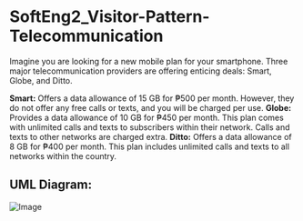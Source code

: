 # SoftEng2_Visitor-Pattern-Telecommunication

Imagine you are looking for a new mobile plan for your smartphone. Three major telecommunication providers are offering enticing deals: Smart, Globe, and Ditto.

**Smart:** Offers a data allowance of 15 GB for ₱500 per month. However, they do not offer any free calls or texts, and you will be charged per use.
**Globe:** Provides a data allowance of 10 GB for ₱450 per month. This plan comes with unlimited calls and texts to subscribers within their network. Calls and texts to other networks are charged extra.
**Ditto:** Offers a data allowance of 8 GB for ₱400 per month. This plan includes unlimited calls and texts to all networks within the country.

## UML Diagram:
![Image](https://github.com/user-attachments/assets/3264df01-5cab-42c5-9a68-d51b5b1dd915)
